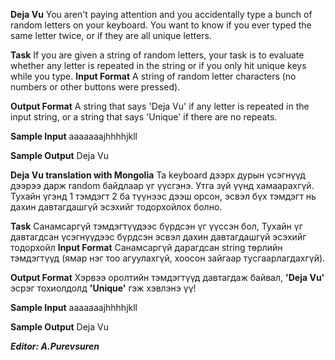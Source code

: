 **Deja Vu**
You aren't paying attention and you accidentally type a bunch of random letters on
your keyboard. You want to know if you ever typed the same letter twice, 
or if they are all unique letters.

**Task**
If you are given a string of random letters, your task is to evaluate whether any letter is repeated
in the string or if you only hit unique keys while you type.
**Input Format**
A string of random letter characters (no numbers or other buttons were pressed).

**Output Format**
A string that says 'Deja Vu' if any letter is repeated in the input string, or a string that
says 'Unique' if there are no repeats.

**Sample Input**
aaaaaaajhhhhjkll

**Sample Output**
Deja Vu

**Deja Vu translation with Mongolia**
Та keyboard дээрх дурын үсэгнүүд дээрээ дарж random байдлаар үг үүсгэнэ. Утга зүй үүнд хамаарахгүй. 
Тухайн үгэнд 1 тэмдэгт 2 ба түүнээс дээш орсон, эсвэл бүх тэмдэгт нь дахин давтагдашгүй эсэхийг
тодорхойлох болно.

**Task**
Санамсаргүй тэмдэгтүүдээс бүрдсэн үг үүссэн бол, Тухайн үг давтагдсан үсэгнүүдээс бүрдсэн эсвэл дахин
давтагдашгүй эсэхийг тодорхойл
**Input Format**
Санамсаргүй дарагдсан string төрлийн тэмдэгтүүд (ямар нэг тоо агуулахгүй, хоосон зайгаар тусгаарлагдахгүй).

**Output Format**
Хэрвээ оролтийн тэмдэгтүүд давтагдаж байвал, **'Deja Vu'**
эсрэг тохиолдолд **'Unique'** гэж хэвлэнэ үү!

**Sample Input**
aaaaaaajhhhhjkll

**Sample Output**
Deja Vu

***Editor: A.Purevsuren***